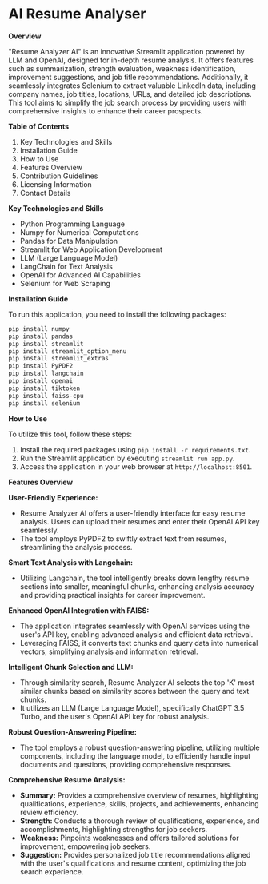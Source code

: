# AI Resume Analyser

**Overview**

"Resume Analyzer AI" is an innovative Streamlit application powered by LLM and OpenAI, designed for in-depth resume analysis. It offers features such as summarization, strength evaluation, weakness identification, improvement suggestions, and job title recommendations. Additionally, it seamlessly integrates Selenium to extract valuable LinkedIn data, including company names, job titles, locations, URLs, and detailed job descriptions. This tool aims to simplify the job search process by providing users with comprehensive insights to enhance their career prospects.

**Table of Contents**

1. Key Technologies and Skills
2. Installation Guide
3. How to Use
4. Features Overview
5. Contribution Guidelines
6. Licensing Information
7. Contact Details

**Key Technologies and Skills**
- Python Programming Language
- Numpy for Numerical Computations
- Pandas for Data Manipulation
- Streamlit for Web Application Development
- LLM (Large Language Model)
- LangChain for Text Analysis
- OpenAI for Advanced AI Capabilities
- Selenium for Web Scraping

**Installation Guide**

To run this application, you need to install the following packages:

```python
pip install numpy
pip install pandas
pip install streamlit
pip install streamlit_option_menu
pip install streamlit_extras
pip install PyPDF2
pip install langchain
pip install openai
pip install tiktoken
pip install faiss-cpu
pip install selenium
```

**How to Use**

To utilize this tool, follow these steps:
1. Install the required packages using `pip install -r requirements.txt`.
2. Run the Streamlit application by executing `streamlit run app.py`.
3. Access the application in your web browser at `http://localhost:8501`.

**Features Overview**

**User-Friendly Experience:**
- Resume Analyzer AI offers a user-friendly interface for easy resume analysis. Users can upload their resumes and enter their OpenAI API key seamlessly.
- The tool employs PyPDF2 to swiftly extract text from resumes, streamlining the analysis process.

**Smart Text Analysis with Langchain:**
- Utilizing Langchain, the tool intelligently breaks down lengthy resume sections into smaller, meaningful chunks, enhancing analysis accuracy and providing practical insights for career improvement.

**Enhanced OpenAI Integration with FAISS:**
- The application integrates seamlessly with OpenAI services using the user's API key, enabling advanced analysis and efficient data retrieval.
- Leveraging FAISS, it converts text chunks and query data into numerical vectors, simplifying analysis and information retrieval.

**Intelligent Chunk Selection and LLM:**
- Through similarity search, Resume Analyzer AI selects the top 'K' most similar chunks based on similarity scores between the query and text chunks.
- It utilizes an LLM (Large Language Model), specifically ChatGPT 3.5 Turbo, and the user's OpenAI API key for robust analysis.

**Robust Question-Answering Pipeline:**
- The tool employs a robust question-answering pipeline, utilizing multiple components, including the language model, to efficiently handle input documents and questions, providing comprehensive responses.

**Comprehensive Resume Analysis:**
- **Summary:** Provides a comprehensive overview of resumes, highlighting qualifications, experience, skills, projects, and achievements, enhancing review efficiency.
- **Strength:** Conducts a thorough review of qualifications, experience, and accomplishments, highlighting strengths for job seekers.
- **Weakness:** Pinpoints weaknesses and offers tailored solutions for improvement, empowering job seekers.
- **Suggestion:** Provides personalized job title recommendations aligned with the user's qualifications and resume content, optimizing the job search experience.
